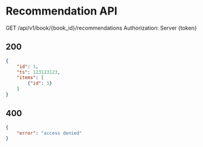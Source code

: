# Recommendation API

GET /api/v1/book/{book_id}/recommendations
Authorization: Server {token}

## 200

```json
{
    "id": 1,
    "ts": 123123123,
    "items": [
        {"id": 1}
    ]
}
```

## 400

```json
{
    "error": "access denied"
}
```
